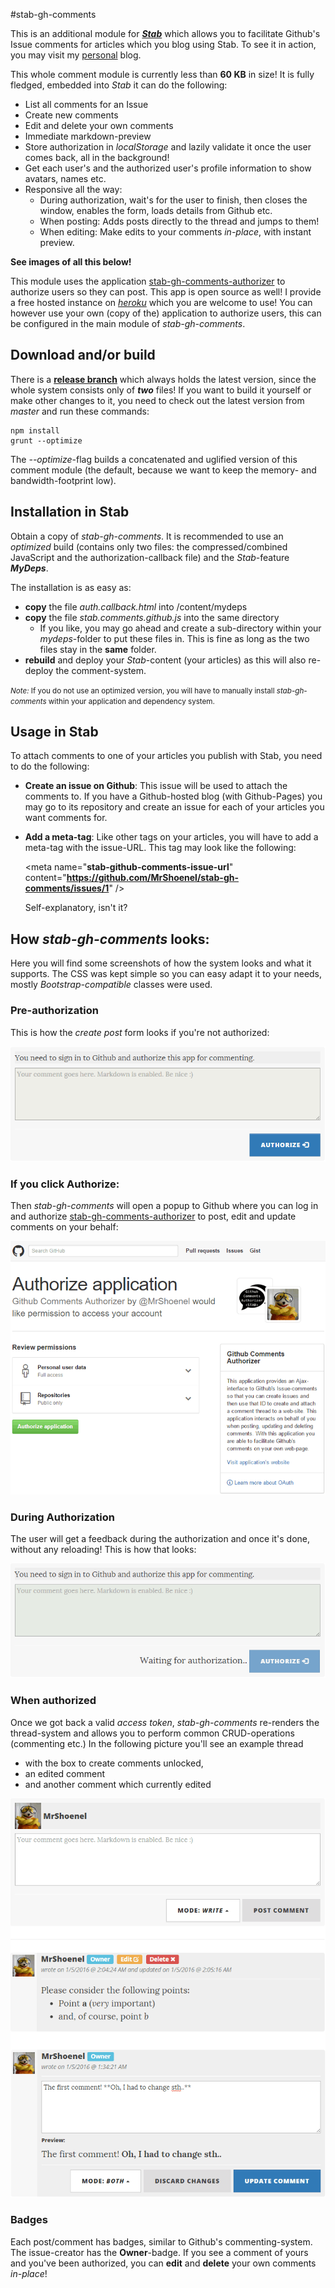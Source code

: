 #stab-gh-comments

This is an additional module for [***Stab***](https://github.com/MrShoenel/stab) which allows you to facilitate Github's Issue comments for articles which you blog using Stab. To see it in action, you may visit my [personal](https://mrshoenel.github.io/) blog.

This whole comment module is currently less than **60 KB** in size! It is fully fledged, embedded into *Stab* it can do the following:

* List all comments for an Issue
* Create new comments
* Edit and delete your own comments
* Immediate markdown-preview
* Store authorization in *localStorage* and lazily validate it once the user comes back, all in the background!
* Get each user's and the authorized user's profile information to show avatars, names etc.
* Responsive all the way:
	* During authorization, wait's for the user to finish, then closes the window, enables the form, loads details from Github etc.
	* When posting: Adds posts directly to the thread and jumps to them!
	* When editing: Make edits to your comments *in-place*, with instant preview.
	
**See images of all this below!**

This module uses the application [stab-gh-comments-authorizer](https://github.com/MrShoenel/stab-gh-comments-authorizer) to authorize users so they can post. This app is open source as well! I provide a free hosted instance on [*heroku*](https://stab-gh-comments-authorizer.herokuapp.com/) which you are welcome to use! You can however use your own (copy of the) application to authorize users, this can be configured in the main module of *stab-gh-comments*.

## Download and/or build

There is a [**release branch**](https://github.com/MrShoenel/stab-gh-comments/tree/release) which always holds the latest version, since the whole system consists only of ***two*** files! If you want to build it yourself or make other changes to it, you need to check out the latest version from *master* and run these commands:

	npm install
	grunt --optimize

The *--optimize*-flag builds a concatenated and uglified version of this comment module (the default, because we want to keep the memory- and bandwidth-footprint low).

## Installation in Stab
Obtain a copy of *stab-gh-comments*. It is recommended to use an *optimized* build (contains only two files: the compressed/combined JavaScript and the authorization-callback file) and the *Stab*-feature ***MyDeps***.

The installation is as easy as:

* **copy** the file *auth.callback.html* into /content/mydeps
* **copy** the file *stab.comments.github.js* into the same directory
	* If you like, you may go ahead and create a sub-directory within your *mydeps*-folder to put these files in. This is fine as long as the two files stay in the **same** folder.
* **rebuild** and deploy your *Stab*-content (your articles) as this will also re-deploy the comment-system.

<small>*Note:* If you do not use an optimized version, you will have to manually install *stab-gh-comments* within your application and dependency system.</small>

## Usage in Stab
To attach comments to one of your articles you publish with Stab, you need to do the following:
* **Create an issue on Github**: This issue will be used to attach the comments to. If you have a Github-hosted blog (with Github-Pages) you may go to its repository and create an issue for each of your articles you want comments for.
* **Add a meta-tag**: Like other tags on your articles, you will have to add a meta-tag with the issue-URL. This tag may look like the following:

	&lt;meta name="**stab-github-comments-issue-url**" content="**https://github.com/MrShoenel/stab-gh-comments/issues/1**" /&gt;
	
	Self-explanatory, isn't it?

## How *stab-gh-comments* looks:
Here you will find some screenshots of how the system looks and what it supports. The CSS was kept simple so you can easy adapt it to your needs, mostly *Bootstrap-compatible* classes were used.

### Pre-authorization
This is how the *create post* form looks if you're not authorized:

![](https://raw.githubusercontent.com/MrShoenel/stab-gh-comments/develop/readme_resource/pre-auth.gif)

### If you click Authorize:
Then *stab-gh-comments* will open a popup to Github where you can log in and authorize [stab-gh-comments-authorizer](https://github.com/MrShoenel/stab-gh-comments-authorizer) to post, edit and update comments on your behalf:

![](https://raw.githubusercontent.com/MrShoenel/stab-gh-comments/develop/readme_resource/while-auth-app.gif)

### During Authorization
The user will get a feedback during the authorization and once it's done, without any reloading! This is how that looks:

![](https://raw.githubusercontent.com/MrShoenel/stab-gh-comments/develop/readme_resource/while-auth.gif)

### When authorized
Once we got back a valid *access token*, *stab-gh-comments* re-renders the thread-system and allows you to perform common CRUD-operations (commenting etc.) In the following picture you'll see an example thread
* with the box to create comments unlocked,
* an edited comment
* and another comment which currently edited

![](https://raw.githubusercontent.com/MrShoenel/stab-gh-comments/develop/readme_resource/commenting_editing_reading.gif)

### Badges
Each post/comment has badges, similar to Github's commenting-system. The issue-creator has the **Owner**-badge. If you see a comment of yours and you've been authorized, you can **edit** and **delete** your own comments *in-place*!